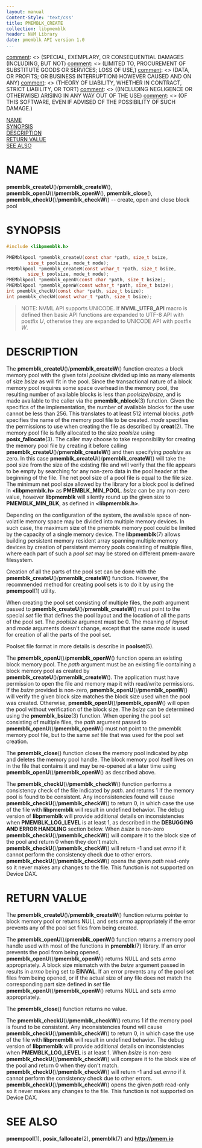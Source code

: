 ```yaml
---
layout: manual
Content-Style: 'text/css'
title: PMEMBLK_CREATE
collection: libpmemblk
header: NVM Library
date: pmemblk API version 1.0
...
```


[comment]: <> (Copyright 2017, Intel Corporation)

[comment]: <> (Redistribution and use in source and binary forms, with or without)
[comment]: <> (modification, are permitted provided that the following conditions)
[comment]: <> (are met:)
[comment]: <> (    * Redistributions of source code must retain the above copyright)
[comment]: <> (      notice, this list of conditions and the following disclaimer.)
[comment]: <> (    * Redistributions in binary form must reproduce the above copyright)
[comment]: <> (      notice, this list of conditions and the following disclaimer in)
[comment]: <> (      the documentation and/or other materials provided with the)
[comment]: <> (      distribution.)
[comment]: <> (    * Neither the name of the copyright holder nor the names of its)
[comment]: <> (      contributors may be used to endorse or promote products derived)
[comment]: <> (      from this software without specific prior written permission.)

[comment]: <> (THIS SOFTWARE IS PROVIDED BY THE COPYRIGHT HOLDERS AND CONTRIBUTORS)
[comment]: <> ("AS IS" AND ANY EXPRESS OR IMPLIED WARRANTIES, INCLUDING, BUT NOT)
[comment]: <> (LIMITED TO, THE IMPLIED WARRANTIES OF MERCHANTABILITY AND FITNESS FOR)
[comment]: <> (A PARTICULAR PURPOSE ARE DISCLAIMED. IN NO EVENT SHALL THE COPYRIGHT)
[comment]: <> (OWNER OR CONTRIBUTORS BE LIABLE FOR ANY DIRECT, INDIRECT, INCIDENTAL,)
[comment]: <> (SPECIAL, EXEMPLARY, OR CONSEQUENTIAL DAMAGES (INCLUDING, BUT NOT)
[comment]: <> (LIMITED TO, PROCUREMENT OF SUBSTITUTE GOODS OR SERVICES; LOSS OF USE,)
[comment]: <> (DATA, OR PROFITS; OR BUSINESS INTERRUPTION) HOWEVER CAUSED AND ON ANY)
[comment]: <> (THEORY OF LIABILITY, WHETHER IN CONTRACT, STRICT LIABILITY, OR TORT)
[comment]: <> ((INCLUDING NEGLIGENCE OR OTHERWISE) ARISING IN ANY WAY OUT OF THE USE)
[comment]: <> (OF THIS SOFTWARE, EVEN IF ADVISED OF THE POSSIBILITY OF SUCH DAMAGE.)

[comment]: <> (pmemblk_create.3 -- man page for most commonly used functions from libpmemblk library)

[NAME](#name)<br />
[SYNOPSIS](#synopsis)<br />
[DESCRIPTION](#description)<br />
[RETURN VALUE](#return-value)<br />
[SEE ALSO](#see-also)<br />


# NAME #

**pmemblk_createU**()/**pmemblk_createW**(), **pmemblk_openU**()/**pmemblk_openW**(),
**pmemblk_close**(), **pmemblk_checkU**()/**pmemblk_checkW**()
-- create, open and close block pool


# SYNOPSIS #

```c
#include <libpmemblk.h>

PMEMblkpool *pmemblk_createU(const char *path, size_t bsize,
		size_t poolsize, mode_t mode);
PMEMblkpool *pmemblk_createW(const wchar_t *path, size_t bsize,
		size_t poolsize, mode_t mode);
PMEMblkpool *pmemblk_openU(const char *path, size_t bsize);
PMEMblkpool *pmemblk_openW(const wchar_t *path, size_t bsize);
int pmemblk_checkU(const char *path, size_t bsize);
int pmemblk_checkW(const wchar_t *path, size_t bsize);
```

>NOTE: NVML API supports UNICODE. If **NVML_UTF8_API** macro is defined then
basic API functions are expanded to UTF-8 API with postfix *U*,
otherwise they are expanded to UNICODE API with postfix *W*.


# DESCRIPTION #

The **pmemblk_createU**()/**pmemblk_createW**() function creates a block memory pool with the given total
*poolsize* divided up into as many elements of size *bsize* as will fit in the pool.
Since the transactional nature of a block memory pool requires some space overhead
in the memory pool, the resulting number of available blocks is less than
*poolsize*/*bsize*, and is made available to the caller via the **pmemblk_nblock**(3)
function. Given the specifics of the implementation, the number
of available blocks for the user cannot be less than 256. This translates to
at least 512 internal blocks. *path* specifies the name of the memory pool file
to be created. *mode* specifies the permissions to use when creating the file
as described by **creat**(2). The memory pool file is fully allocated to the size
*poolsize* using **posix_fallocate**(3). The caller may choose to take
responsibility for creating the memory pool file by creating it before calling
**pmemblk_createU**()/**pmemblk_createW**() and then specifying *poolsize* as zero. In this case
**pmemblk_createU**()/**pmemblk_createW**() will take the pool size from the size of the existing file
and will verify that the file appears to be empty by searching for any non-zero
data in the pool header at the beginning of the file. The net pool size of a
pool file is equal to the file size. The minimum net pool size allowed by the
library for a block pool is defined in **\<libpmemblk.h\>** as **PMEMBLK_MIN_POOL**.
*bsize* can be any non-zero value, however **libpmemblk** will silently round up
the given size to **PMEMBLK_MIN_BLK**, as defined in **\<libpmemblk.h\>**.

Depending on the configuration of the system, the available space of non-volatile
memory space may be divided into multiple memory devices. In such case, the maximum
size of the pmemblk memory pool could be limited by the capacity of a single memory
device. The **libpmemblk**(7) allows building persistent memory resident array spanning
multiple memory devices by creation of persistent memory pools consisting of multiple
files, where each part of such a *pool set* may be stored on different pmem-aware filesystem.

Creation of all the parts of the pool set can be done with the **pmemblk_createU**()/**pmemblk_createW**()
function. However, the recommended method for creating pool sets is to do it by
using the **pmempool**(1) utility.

When creating the pool set consisting of multiple files, the *path* argument passed
to **pmemblk_createU**()/**pmemblk_createW**() must point to the special *set* file that defines the pool
layout and the location of all the parts of the pool set. The *poolsize* argument
must be 0. The meaning of *layout* and *mode* arguments doesn't change, except that
the same *mode* is used for creation of all the parts of the pool set.

Poolset file format in more details is describe in **poolset**(5).

The **pmemblk_openU**()/**pmemblk_openW**() function opens an existing block memory pool.
The *path* argument must be an existing file containing a block memory pool
as created by **pmemblk_createU**()/**pmemblk_createW**(). The application must have permission to open the file
and memory map it with read/write permissions. If the *bsize* provided is
non-zero, **pmemblk_openU**()/**pmemblk_openW**() will verify the given block size matches the block
size used when the pool was created. Otherwise, **pmemblk_openU**()/**pmemblk_openW**() will open
the pool without verification of the block size. The *bsize* can be determined
using the **pmemblk_bsize**(3) function.
When opening the pool set consisting of multiple files, the *path* argument passed
to **pmemblk_openU**()/**pmemblk_openW**() must not point to the pmemblk memory pool file, but to the same
*set* file that was used for the pool set creation.

The **pmemblk_close**() function closes the memory pool
indicated by *pbp* and deletes the memory pool handle.
The block memory pool itself lives on in the file that contains it
and may be re-opened at a later time using **pmemblk_openU**()/**pmemblk_openW**() as described above.

The **pmemblk_checkU**()/**pmemblk_checkW**() function performs a consistency check of the file indicated by *path*.
and returns 1 if the memory pool is found to be consistent. Any
inconsistencies found will cause **pmemblk_checkU**()/**pmemblk_checkW**() to return 0,
in which case the use of the file with **libpmemblk** will result in undefined behavior.
The debug version of **libpmemblk** will provide additional details on inconsistencies
when **PMEMBLK_LOG_LEVEL** is at least 1, as described in the **DEBUGGING AND
ERROR HANDLING** section below. When *bsize* is non-zero **pmemblk_checkU**()/**pmemblk_checkW**() will
compare it to the block size of the pool and return 0 when they don't
match. **pmemblk_checkU**()/**pmemblk_checkW**() will return -1 and set *errno* if it cannot perform
the consistency check due to other errors.
**pmemblk_checkU**()/**pmemblk_checkW**() opens the given *path* read-only so it never makes any changes
to the file. This function is not supported on Device DAX.


# RETURN VALUE #

The **pmemblk_createU**()/**pmemblk_createW**() function returns pointer to block memory pool or returns
NULL and sets *errno* appropriately if the error prevents any of the
pool set files from being created.

The **pmemblk_openU**()/**pmemblk_openW**() function returns a memory pool handle
used with most of the functions in **pmemblk**(7) library.
If an error prevents the pool from being
opened, **pmemblk_openU**()/**pmemblk_openW**() returns NULL and sets *errno* appropriately.
A block size mismatch with the *bsize* argument passed in results in *errno*
being set to **EINVAL**.
If an error prevents any of the
pool set files from being opened, or if the actual size of any file does not match
the corresponding part size defined in *set* file **pmemblk_openU**()/**pmemblk_openW**() returns NULL
and sets *errno* appropriately.

The **pmemblk_close**() function returns no value.

The **pmemblk_checkU**()/**pmemblk_checkW**() returns 1 if the memory pool is found to be consistent.
Any inconsistencies found will cause **pmemblk_checkU**()/**pmemblk_checkW**() to return 0,
in which case the use of the file with **libpmemblk** will result in undefined behavior.
The debug version of **libpmemblk** will provide additional details on inconsistencies
when **PMEMBLK_LOG_LEVEL** is at least 1. When *bsize* is non-zero **pmemblk_checkU**()/**pmemblk_checkW**() will
compare it to the block size of the pool and return 0 when they don't
match. **pmemblk_checkU**()/**pmemblk_checkW**() will return -1 and set *errno* if it cannot perform
the consistency check due to other errors.
**pmemblk_checkU**()/**pmemblk_checkW**() opens the given *path* read-only so it never makes any changes
to the file. This function is not supported on Device DAX.

# SEE ALSO #
**pmempool**(1), **posix_fallocate**(2), **pmemblk**(7) and **<http://pmem.io>**
